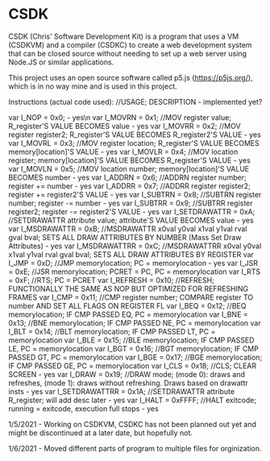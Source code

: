 # CSDK
CSDK (Chris' Software Development Kit) is a program that uses a VM (CSDKVM) and a compiler (CSDKC) to create a web development system that can be closed source without needing to set up a web server using Node.JS or similar applications. 

This project uses an open source software called p5.js (https://p5js.org/), which is in no way mine and is used in this project. 

Instructions (actual code used): 
//USAGE; DESCRIPTION - implemented yet?

var I_NOP = 0x0; - yes\n
var I_MOVRN = 0x1; //MOV register value; R_register'S VALUE BECOMES value - yes
var I_MOVRR = 0x2; //MOV register register2; R_register'S VALUE BECOMES R_register2'S VALUE - yes
var I_MOVRL = 0x3; //MOV register location; R_register'S VALUE BECOMES memory[location]'S VALUE - yes
var I_MOVLR = 0x4; //MOV location register; memory[location]'S VALUE BECOMES R_register'S VALUE - yes
var I_MOVLN = 0x5; //MOV location number; memory[location]'S VALUE BECOMES number - yes
var I_ADDRN = 0x6; //ADDRN register number; register += number - yes
var I_ADDRR = 0x7; //ADDRR register register2; register += register2'S VALUE - yes
var I_SUBTRN = 0x8; //SUBTRN register number; register -= number - yes
var I_SUBTRR = 0x9; //SUBTRR register register2; register -= register2'S VALUE - yes
var I_SETDRAWATTR = 0xA; //SETDRAWATTR attribute value; attribute'S VALUE BECOMES value - yes
var I_MSDRAWATTR = 0xB; //MSDRAWATTR x0val y0val x1val y1val rval gval bval; SETS ALL DRAW ATTRIBUTES BY NUMBER (Mass Set Draw Attributes) - yes
var I_MSDRAWATTRR = 0xC; //MSDRAWATTRR x0val y0val x1val y1val rval gval bval; SETS ALL DRAW ATTRIBUTES BY REGISTER
var I_JMP = 0xD; //JMP memorylocation; PC = memorylocation - yes
var I_JSR = 0xE; //JSR memorylocation; PCRET = PC, PC = memorylocation
var I_RTS = 0xF; //RTS; PC = PCRET
var I_REFRESH = 0x10; //REFRESH; FUNCTIONALLY THE SAME AS NOP BUT OPTIMIZED FOR REFRESHING FRAMES
var I_CMP = 0x11; //CMP register number; COMPARE register TO number AND SET ALL FLAGS ON REGISTER FL
var I_BEQ = 0x12; //BEQ memorylocation; IF CMP PASSED EQ, PC = memorylocation
var I_BNE = 0x13; //BNE memorylocation; IF CMP PASSED NE, PC = memorylocation
var I_BLT = 0x14; //BLT memorylocation; IF CMP PASSED LT, PC = memorylocation
var I_BLE = 0x15; //BLE memorylocation; IF CMP PASSED LE, PC = memorylocation
var I_BGT = 0x16; //BGT memorylocation; IF CMP PASSED GT, PC = memorylocation
var I_BGE = 0x17; //BGE memorylocation; IF CMP PASSED GE, PC = memorylocation
var I_CLS = 0x18; //CLS; CLEAR SCREEN - yes
var I_DRAW = 0x19; //DRAW mode; (mode 0): draws and refreshes, (mode 1): draws without refreshing. Draws based on drawattr insts - yes
var I_SETDRAWATTRR = 0x1A; //SETDRAWATTR attribute R_register; will add desc later - yes
var I_HALT = 0xFFFF; //HALT exitcode; running = exitcode, execution full stops - yes


1/5/2021 - Working on CSDKVM, CSDKC has not been planned out yet and might be discontinued at a later date, but hopefully not. 

1/6/2021 - Moved different parts of program to multiple files for orginization. 
